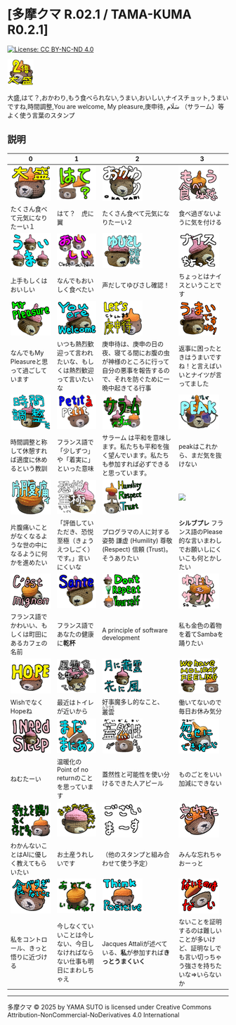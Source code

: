 # [多摩クマ R.02.1 / TAMA-KUMA R0.2.1]

[![License: CC BY-NC-ND 4.0](https://img.shields.io/badge/License-CC_BY--NC--ND_4.0-lightgrey.svg)](https://creativecommons.org/licenses/by-nc-nd/4.0/)

![](images\00_IMG_4337_main.png)

大盛,はて？,おかわり,もう食べられない,うまい,おいしい,ナイスチョット,うまいですね,時間調整,You are welcome, My pleasure,庚申待, سَلَام （サラーム）等よく使う言葉のスタンプ

## 説明

| 0 | 1 | 2 | 3 |
|---|---|---|---|
| ![](images\01_IMG_4337_大盛.png)| ![](images\02_IMG_4348_はて？.png)| ![](images\03_IMG_4339_おかわり.png)| ![](images\04_IMG_4341_もう食べられない.png)|
|たくさん食べて元気になりたーい１|はて？　虎に翼|たくさん食べて元気になりたーい２|食べ過ぎないように気を付ける|
| ![](images\05_3_kumas_うまい.png)| ![](images\06_3_kumas_おいしい.png)| ![](images\07_PXL_20240628_100008457_ゆびさし確認.png)| ![](images\08_PXL_20240628_100118865_ナイスちょっと.png)|
|上手もしくはおいしい|なんでもおいしく食べたい|声だしてゆびさし確認！|ちょっとはナイスということです|
| ![](images\09_PXL_20240628_100118865_MyPleasure.png)| ![](images\10_PXL_20240628_100118865_youAreWelcome.png)| ![](images\11_IMG_4334_LETS庚申待.png)| ![](images\12_PXL_20240628_095956204_うまいですね.png)|
|なんでもMy Pleasureと思って過ごしています|いつも熱烈歓迎って言われたいな、もしくは熱烈歓迎って言いたいな|庚申待は、庚申の日の夜、寝てる間にお腹の虫が神様のところに行って自分の悪事を報告するので、それを防ぐために一晩中起きてる行事|返事に困ったときはうまいですね！と言えばいいとナイツが言ってました|
| ![](images\13_PXL_20240628_095956204_時間調整.png)| ![](images\14_IMG_4335_Petit_a_petit.png)| ![](images\15_3_kumas_サラーム.png)| ![](images\16_IMG_4345_peak.png)|
|時間調整と称して休憩すれば適度に休めるという教訓|フランス語で「少しずつ」や「着実に」といった意味|サラーム は平和を意味します。私たちも平和を強く望んでいます。私たちも参加すれば必ずできると思っています。|peakはこれから、まだ気を抜けない|
| ![](images\17_IMG_4341_片腹痛い.png)| ![](images\18_PXL_20240628_100118865_恐悦至極.png)| ![](images\19_IMG_4343_hrt.png)| ![](images\20_PXL_20240628_100008457_s'il_vous_plaît.png)|
|片腹痛いことがなくなるような世の中になるように何かを進めたい|「評価していただき、恐悦至極（きょうえつしごく）です。」言いにくいな|プログラマの人に対する姿勢 謙虚 (Humility) 尊敬 (Respect) 信頼 (Trust)。そうありたい|**シルブプレ** フランス語のPlease的な言いまわしでお願いしにくいこも何とかしたい|
| ![](images\21_IMG_4341_cest_mignon.png)| ![](images\22_PXL_20240628_100008457_sante.png)| ![](images\23_3_kumas_dont_repeat_yourself.png)| ![](images\24_IMG_4347_わたしもサンバ.png)|
|フランス語でかわいい、もしくは町田にあるカフェの名前|フランス語であなたの健康に**乾杯**|A principle of software development|私も金色の着物を着てSambaを踊りたい|
| ![](images\25_IMG_4337_hope.png)| ![](images\26_PXL_20240628_100021899_風雲急を告げている.png)| ![](images\27_2_kumas_月に叢雲、花に風.png)| ![](images\28_2_kumas_holiday_feeling.png)|
|WishでなくHopeね|最近はトイレが近いから|好事魔多し的なこと、<ruby>叢雲<rp>（</rp><rt>ムラクモ</rt><rp>）</rp></ruby>|働いてないので毎日お休み気分|
| ![](images\29_2_kumas_i_need_sleep.png)| ![](images\30_IMG_4348_まだまにあう.png)| ![](images\31_IMG_4349_蓋然性.png)| ![](images\32_IMG_4338_忽せにできない.png)|
|ねむたーい|温暖化のPoint of no returnのことを思っています|蓋然性と可能性を使い分けるできた人アピール|ものごとをいい加減にできない|
| ![](images\33_IMG_4337_教えを賜りたく存じます.png)| ![](images\34_PXL_20240628_100118865_おみやげありがとう.png)| ![](images\35_messages_ございます.png)| ![](images\36_IMG_4336_忘れてた.png)|
|わかんないことはAIに優しく教えてもらいたい|お土産うれしいです|（他のスタンプと組み合わせて使う予定）|みんな忘れちゃおーっと|
| ![](images\37_IMG_4336_食べ過ぎないこと.png)| ![](images\38_IMG_4341_あとでもいいよね.png)| ![](images\39_IMG_4337_think_positive.png)| ![](images\40_IMG_4349_ないものはない.png)|
|私をコントロール、きっと悟りに近づける|今しなくていいことは今しない、今日しなければならない仕事も明日にまわしちゃえ|Jacques Attaliが述べている、**私**が参加すれば**きっとうまくいく**|ないことを証明するのは難しいことが多いけど、証明なしでも言い切っちゃう強さを持ちたいな⇒いらないか|

---

多摩クマ © 2025 by YAMA SUTO is licensed under Creative Commons Attribution-NonCommercial-NoDerivatives 4.0 International
